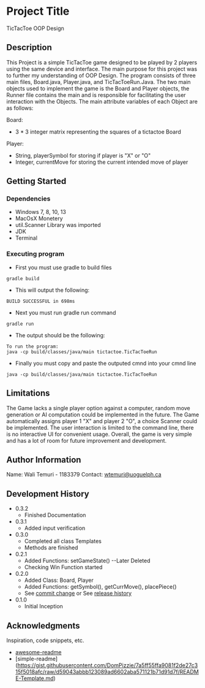 # Project Title

TicTacToe OOP Design

## Description

This Project is a simple TicTacToe game designed to be played by 2 players using the same device and interface. The main purpose for this project was to further my understanding of OOP Design.
The program consists of three main files, Board.java, Player.java, and TicTacToeRun.Java. The two main objects used to implement the game is the Board and Player objects, the Runner file contains the main
and is responsible for facilitating the user interaction with the Objects. The main attribute variables of each Object are as follows:

Board:
* 3 * 3 integer matrix representing the squares of a tictactoe Board

Player:
* String, playerSymbol for storing if player is "X" or "O"
* Integer, currentMove for storing the current intended move of player
## Getting Started

### Dependencies

* Windows 7, 8, 10, 13
* MacOsX Monetery
* util.Scanner Library was imported
* JDK
* Terminal

### Executing program

* First you must use gradle to build files
```
gradle build
```
* This will output the following:
```
BUILD SUCCESSFUL in 698ms
```
* Next you must run gradle run command
```
gradle run
```
* The output should be the following:
```
To run the program:
java -cp build/classes/java/main tictactoe.TicTacToeRun
```
* Finally you must copy and paste the outputed cmnd into your cmnd line
```
java -cp build/classes/java/main tictactoe.TicTacToeRun
```

## Limitations

The Game lacks a single player option against a computer, random move generation or AI computation could be implemented in the future.
The Game automatically assigns player 1 "X" and player 2 "O", a choice Scanner could be implemented. The user interaction is limited to the command line, 
there is no interactive UI for convenient usage. Overall, the game is very simple and has a lot of room for future improvement and development.

## Author Information
Name: Wali Temuri - 1183379
Contact: wtemuri@uoguelph.ca
## Development History

* 0.3.2
    * Finished Documentation
* 0.3.1
    * Added input verification
* 0.3.0
    * Completed all class Templates
    * Methods are finished
* 0.2.1
    * Added Functions: setGameState() --Later Deleted
    * Checking Win Function started
* 0.2.0
    * Added Class: Board, Player
    * Added Functions: getSymbol(), getCurrMove(), placePiece()
    * See [commit change]() or See [release history]()
* 0.1.0
    * Initial Inception 

## Acknowledgments

Inspiration, code snippets, etc.
* [awesome-readme](https://github.com/matiassingers/awesome-readme)
* [simple-readme] (https://gist.githubusercontent.com/DomPizzie/7a5ff55ffa9081f2de27c315f5018afc/raw/d59043abbb123089ad6602aba571121b71d91d7f/README-Template.md)



